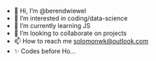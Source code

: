 - 👋 Hi, I’m @berendwiewel
- 👀 I’m interested in coding/data-science
- 🌱 I’m currently learning JS
- 💞️ I’m looking to collaborate on projects
- 📫 How to reach me solomonwk@outlook.com
- ✨ Codes before Ho...

<!---
berendwiewel/berendwiewel is a ✨ special ✨ repository because its `README.md` (this file) appears on your GitHub profile.
You can click the Preview link to take a look at your changes.
--->

